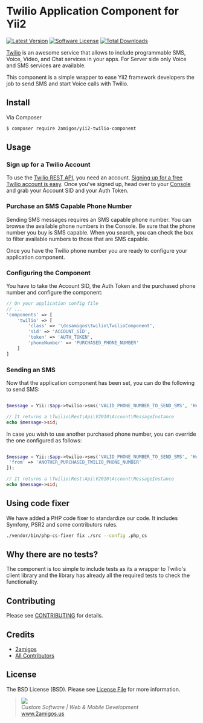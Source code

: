 # Twilio Application Component for Yii2

[![Latest Version](https://img.shields.io/github/release/2amigos/yii2-twilio-component.svg?style=flat-square)](https://github.com/2amigos/yii2-twilio-component/releases)
[![Software License](https://img.shields.io/badge/license-MIT-brightgreen.svg?style=flat-square)](LICENSE.md)
[![Total Downloads](https://poser.pugx.org/2amigos/yii2-twilio-component/downloads)](https://packagist.org/packages/2amigos/yii2-twilio-component)

[Twilio](https://www.twilio.com) is an awesome service that allows to include programmable SMS, Voice, Video, and Chat 
services in your apps. For Server side only Voice and SMS services are available. 

This component is a simple wrapper to ease Yii2 framework developers the job to send SMS and start Voice calls with 
Twilio. 

## Install

Via Composer

```bash
$ composer require 2amigos/yii2-twilio-component
```

## Usage

### Sign up for a Twilio Account

To use the [Twilio REST API](https://www.twilio.com/docs/api/rest), you need an account. [Signing up for a free Twilio 
account is easy](https://www.twilio.com/try-twilio). Once you've signed up, head over to your 
[Console](https://www.twilio.com/console) and grab your Account SID and your Auth Token. 

### Purchase an SMS Capable Phone Number 

Sending SMS messages requires an SMS capable phone number. You can browse the available phone numbers in the Console. 
Be sure that the phone number you buy is SMS capable. When you search, you can check the box to filter available numbers 
to those that are SMS capable.

Once you have the Twilio phone number you are ready to configure your application component. 

### Configuring the Component

You have to take the Account SID, the Auth Token and the purchased phone number and configure the component: 

```php 
// On your application config file 
// ... 
'components' => [
    'twilio' => [
        'class' => '\dosamigos\twilio\TwilioComponent',
        'sid' => 'ACCOUNT_SID',
        'token' => 'AUTH_TOKEN',
        'phoneNumber' => 'PURCHASED_PHONE_NUMBER'
    ]
]
```

### Sending an SMS 

Now that the application component has been set, you can do the following to send SMS: 

```php 

$message = Yii::$app->twilio->sms('VALID_PHONE_NUMBER_TO_SEND_SMS', 'Hello World!');

// It returns a \Twilio\Rest\Api\V2010\Account\MessageInstance
echo $message->sid;

```

In case you wish to use another purchased phone number, you can override the one configured as follows: 

```php 

$message = Yii::$app->twilio->sms('VALID_PHONE_NUMBER_TO_SEND_SMS', 'Hello World!', [
 'from' => 'ANOTHER_PURCHASED_TWILIO_PHONE_NUMBER'
]);

// It returns a \Twilio\Rest\Api\V2010\Account\MessageInstance
echo $message->sid;

```

## Using code fixer

We have added a PHP code fixer to standardize our code. It includes Symfony, PSR2 and some contributors rules. 

```bash 
./vendor/bin/php-cs-fixer fix ./src --config .php_cs
```

## Why there are no tests? 

The component is too simple to include tests as its a wrapper to Twilio's client library and the library has already 
all the required tests to check the functionality. 

## Contributing

Please see [CONTRIBUTING](CONTRIBUTING.md) for details.

## Credits

- [2amigos](https://github.com/2amigos)
- [All Contributors](../../contributors)

## License

The BSD License (BSD). Please see [License File](LICENSE.md) for more information.

<blockquote>
    <a href="http://www.2amigos.us"><img src="http://www.gravatar.com/avatar/55363394d72945ff7ed312556ec041e0.png"></a><br>
    <i>Custom Software | Web & Mobile Development</i><br>
    <a href="http://www.2amigos.us">www.2amigos.us</a>
</blockquote>
